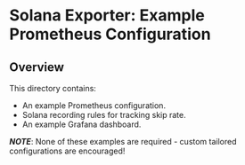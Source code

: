 # Solana Exporter: Example Prometheus Configuration
## Overview

This directory contains:
 * An example Prometheus configuration.
 * Solana recording rules for tracking skip rate.
 * An example Grafana dashboard.

***NOTE***: None of these examples are required - custom tailored configurations are encouraged! 
